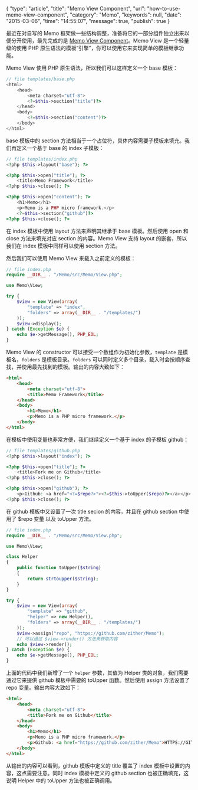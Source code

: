 {
    "type": "article",
    "title": "Memo View Component",
    "url": "how-to-use-memo-view-component",
    "category": "Memo",
    "keywords": null,
    "date": "2015-03-06",
    "time": "14:55:07",
    "message": true,
    "publish": true
}

最近在对自写的 Memo 框架做一些结构调整，准备将它的一部分组件独立出来以便分开使用，最先完成的是 [Memo View Component](https://github.com/zither/Memo)。Memo View 是一个轻量级的使用 PHP 原生语法的模板“引擎”，你可以使用它来实现简单的模板继承功能。

Memo View 使用 PHP 原生语法，所以我们可以这样定义一个 base 模板：

```php
// file templates/base.php
<html>
    <head>
        <meta charset="utf-8">
        <?=$this->section("title")?>
    </head>
    <body>
        <?=$this->section("content")?>
    </body>
</html>
```

base 模板中的 section 方法相当于一个占位符，具体内容需要子模板来填充。我们再定义一个基于 base 的 index 子模板：

```php
// file templates/index.php
<?php $this->layout("base"); ?>

<?php $this->open("title"); ?>
    <title>Memo Framework</title>
<?php $this->close(); ?>

<?php $this->open("content"); ?>
    <h1>Memo</h1>
    <p>Memo is a PHP micro framework.</p>
    <?=$this->section("github")?>
<?php $this->close(); ?>
```

在 index 模板中使用 layout 方法来声明其继承于 base 模板。然后使用 open 和 close 方法来填充对应 section 的内容。Memo View 支持 layout 的嵌套，所以我们在 index 模板中同样可以使用 section 方法。

然后我们可以使用 Memo View 来载入之前定义的模板：

```php
// file index.php
require __DIR__ . "/Memo/src/Memo/View.php";

use Memo\View;

try {
    $view = new View(array(
        "template" => "index",
        "folders" => array(__DIR__ . "/templates/")
    ));
    $view->display();
} catch (Exception $e) {
    echo $e->getMessage(), PHP_EOL;
}
```

Memo View 的 constructor 可以接受一个数组作为初始化参数，`template` 是模板名，`folders` 是模板目录。`folders` 可以同时定义多个目录，载入时会按顺序查找，并使用最先找到的模板。输出的内容大致如下：

```html
<html>
    <head>
        <meta charset="utf-8">
        <title>Memo Framework</title>
    </head>
    <body>
        <h1>Memo</h1>
        <p>Memo is a PHP micro framework.</p>
    </body>
</html>
```

在模板中使用变量也非常方便，我们继续定义一个基于 index 的子模板 github：

```php
// file templates/github.php
<?php $this->layout("index"); ?>

<?php $this->open("title"); ?>
    <title>Fork me on Github</title>
<?php $this->close(); ?>

<?php $this->open("github"); ?>
    <p>Github: <a href="<?=$repo?>"><?=$this->toUpper($repo)?></a></p>
<?php $this->close(); ?>
```

在 github 模板中又设置了一次 title secion 的内容，并且在 github section 中使用了 $repo 变量 以及 toUpper 方法。

```php
// file index.php
require __DIR__ . "/Memo/src/Memo/View.php";

use Memo\View;

class Helper 
{
    public function toUpper($string)
    {
        return strtoupper($string);
    }
}

try {
    $view = new View(array(
        "template" => "github",
        "helper" => new Helper(),
        "folders" => array(__DIR__ . "/templates/")
    ));
    $view->assign("repo", "https://github.com/zither/Memo");
    // 可以通过 $view->render() 方法来获取内容
    echo $view->render();
} catch (Exception $e) {
    echo $e->getMessage(), PHP_EOL;
}
```

上面的代码中我们新增了一个 `helper` 参数，其值为 Helper 类的对象，我们需要通过它来提供 github 模板中需要的 toUpper 函数。然后使用 assign 方法设置了 repo 变量。输出内容大致如下：

```html
<html>
    <head>
        <meta charset="utf-8">
        <title>Fork me on Github</title>
    </head>
    <body>
        <h1>Memo</h1>
        <p>Memo is a PHP micro framework.</p>
        <p>Github: <a href="https://github.com/zither/Memo">HTTPS://GITHUB.COM/ZITHER/MEMO</a></p>
    </body>
</html>
```

从输出的内容可以看到，github 模板中定义的 title 覆盖了 index 模板中设置的内容，这点需要注意。同时 index 模板中定义的 github section 也被正确填充，这说明 Helper 中的 toUpper 方法也被正确调用。
